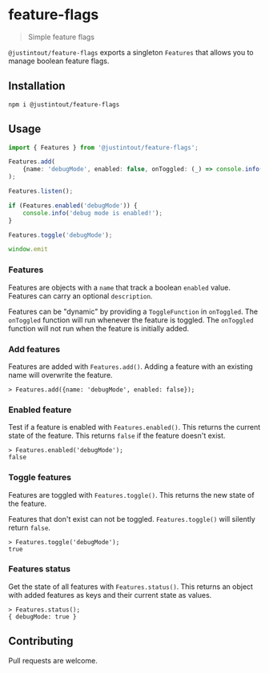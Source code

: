 # feature-flags
> Simple feature flags

`@justintout/feature-flags` exports a singleton `Features` that allows you to manage boolean feature flags.

## Installation

```
npm i @justintout/feature-flags
```

## Usage 

```typescript
import { Features } from '@justintout/feature-flags';

Features.add(
    {name: 'debugMode', enabled: false, onToggled: (_) => console.info('debug mode has been enabled!')}
);

Features.listen();

if (Features.enabled('debugMode')) {
    console.info('debug mode is enabled!');
}

Features.toggle('debugMode');

window.emit
```

### Features

Features are objects with a `name` that track a boolean `enabled` value. Features can carry an optional `description`. 

Features can be "dynamic" by providing a `ToggleFunction` in `onToggled`. The `onToggled` function will run whenever the feature is toggled. The `onToggled` function will not run when the feature is initially added.

### Add features 

Features are added with `Features.add()`. Adding a feature with an existing name will overwrite the feature. 

```
> Features.add({name: 'debugMode', enabled: false});
```

### Enabled feature

Test if a feature is enabled with `Features.enabled()`. This returns the current state of the feature. This returns `false` if the feature doesn't exist.

```
> Features.enabled('debugMode');
false
```

### Toggle features

Features are toggled with `Features.toggle()`. This returns the new state of the feature. 

Features that don't exist can not be toggled. `Features.toggle()` will silently return `false`.

```
> Features.toggle('debugMode');
true
```

### Features status

Get the state of all features with `Features.status()`. This returns an object with added features as keys and their current state as values. 

```
> Features.status();
{ debugMode: true }
```

## Contributing

Pull requests are welcome. 